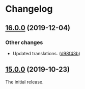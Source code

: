 Changelog
=========

## [16.0.0](https://github.com/ckeditor/ckeditor5-horizontal-line/compare/v15.0.0...v16.0.0) (2019-12-04)

### Other changes

* Updated translations. ([d98f43b](https://github.com/ckeditor/ckeditor5-horizontal-line/commit/d98f43b)) 


## [15.0.0](https://github.com/ckeditor/ckeditor5-horizontal-line/tree/v15.0.0) (2019-10-23)

The initial release.
